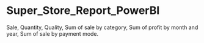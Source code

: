 # Super_Store_Report_PowerBI
Sale, Quantity, Quality, Sum of sale by category, Sum of profit by month and year, Sum of sale by payment mode.
